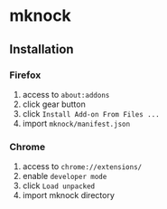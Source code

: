 # mknock

## Installation

### Firefox

1. access to `about:addons`
1. click gear button
1. click `Install Add-on From Files ...`
1. import `mknock/manifest.json`

### Chrome

1. access to `chrome://extensions/`
1. enable `developer mode`
1. click `Load unpacked`
1. import mknock directory

